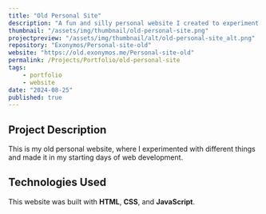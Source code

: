 ```yaml
---
title: "Old Personal Site"
description: "A fun and silly personal website I created to experiment with."
thumbnail: "/assets/img/thumbnail/old-personal-site.png"
projectpreview: "/assets/img/thumbnail/alt/old-personal-site_alt.png"
repository: "Exonymos/Personal-site-old"
website: "https://old.exonymos.me/Personal-site-old"
permalink: /Projects/Portfolio/old-personal-site
tags:
    - portfolio
    - website
date: "2024-08-25"
published: true
---
```


## Project Description

This is my old personal website, where I experimented with different things and made it in my starting days of web development.

## Technologies Used

This website was built with **HTML**, **CSS**, and **JavaScript**.
